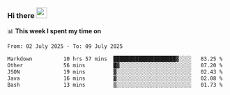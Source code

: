 ### Hi there <a href="https://www.gautamkrishnar.com/"><img src="https://media.giphy.com/media/hvRJCLFzcasrR4ia7z/giphy.gif" width="25px"></a>

📊 **This week I spent my time on**

<!--START_SECTION:waka-->

```txt
From: 02 July 2025 - To: 09 July 2025

Markdown          10 hrs 57 mins  ████████████████████▓░░░░   83.25 %
Other             56 mins         █▓░░░░░░░░░░░░░░░░░░░░░░░   07.20 %
JSON              19 mins         ▓░░░░░░░░░░░░░░░░░░░░░░░░   02.43 %
Java              16 mins         ▓░░░░░░░░░░░░░░░░░░░░░░░░   02.08 %
Bash              13 mins         ▒░░░░░░░░░░░░░░░░░░░░░░░░   01.73 %
```

<!--END_SECTION:waka-->
